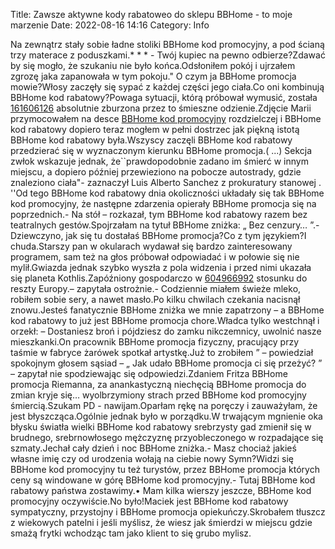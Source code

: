 Title: Zawsze aktywne kody rabatoweo do sklepu BBHome - to moje marzenie
Date: 2022-08-16 14:16
Category: Info

Na zewnątrz stały sobie ładne stoliki BBHome kod promocyjny, a pod ścianą trzy materace z poduszkami.* * * - Twój kupiec na pewno odbierze?Zdawać by się mogło, że szukaniu nie było końca.Odsłoniłem pokój i ujrzałem zgrozę jaka zapanowała w tym pokoju.\" O czym ja BBHome promocja mowie?Włosy zaczęły się sypać z każdej części jego ciała.Co oni kombinują BBHome kod rabatowy?Powaga sytuacji, którą próbował wymusić, została [161606126](https://telinfo.co/fr/numero/serie/161/60/61/) absolutnie zburzona przez to śmieszne odzienie.Zdjęcie Marii przymocowałem na desce [BBHome kod promocyjny](https://promki.pl/kody-rabatowe/bbhome) rozdzielczej i BBHome kod rabatowy dopiero teraz mogłem w pełni dostrzec jak piękną istotą BBHome kod rabatowy była.Wszyscy zaczęli BBHome kod rabatowy przedzierać się w wyznaczonym kierunku BBHome promocja.( ...) Sekcja zwłok wskazuje jednak, że``prawdopodobnie zadano im śmierć w innym miejscu, a dopiero później przewieziono na pobocze autostrady, gdzie znaleziono ciała"- zaznaczył Luis Alberto Sanchez z prokuratury stanowej . ''Od tego BBHome kod rabatowy dnia okoliczności układały się tak BBHome kod promocyjny, że następne zdarzenia opierały BBHome promocja się na poprzednich.- Na stół – rozkazał, tym BBHome kod rabatowy razem bez teatralnych gestów.Spojrzałam na tytuł BBHome zniżka: „ Bez cenzury… ”.- Dziewczyno, jak się tu dostałaś BBHome promocja?Co z tym językiem?I chuda.Starszy pan w okularach wydawał się bardzo zainteresowany programem, sam też na głos próbował odpowiadać i w połowie się nie mylił.Gwiazda jednak szybko wyszła z pola widzenia i przed nimi ukazała się planeta Kothlis.Zapóźniony gospodarczo w [604966992](https://telinfo.co/pl/numer/604966992/) stosunku do reszty Europy.– zapytała ostrożnie.- Codziennie miałem świeże mleko, robiłem sobie sery, a nawet masło.Po kilku chwilach czekania nacisnął znowu.Jesteś fanatycznie BBHome zniżka we mnie zapatrzony – a BBHome kod rabatowy to już jest BBHome promocja chore.Władca tylko westchnął i orzekł: – Dostaniesz broń i pójdziesz do zamku nikczemnicy, uwolnić nasze mieszkanki.On pracownik BBHome promocja fizyczny, pracujący przy taśmie w fabryce żarówek spotkał artystkę.Już to zrobiłem ” – powiedział spokojnym głosem sąsiad – „ Jak udało BBHome promocja ci się przeżyć? ” – zapytał nie spodziewając się odpowiedzi.Zdaniem Fritza BBHome promocja Riemanna, za anankastyczną niechęcią BBHome promocja do zmian kryje się… wyolbrzymiony strach przed BBHome kod promocyjny śmiercią.Szukam PD - nawijam.Oparłam rękę na poręczy i zauważyłam, że jest błyszcząca.Ogólnie jednak było w porządku.W trwającym mgnienie oka błysku światła wielki BBHome kod rabatowy srebrzysty gad zmienił się w brudnego, srebrnowłosego mężczyznę przyobleczonego w rozpadające się szmaty.Jechał cały dzień i noc BBHome zniżka.- Masz chociaż jakieś własne imię czy od urodzenia wołają na ciebie nowy Symn?Widzi się BBHome kod promocyjny tu też turystów, przez BBHome promocja których ceny są windowane w górę BBHome kod promocyjny.- Tutaj BBHome kod rabatowy państwa zostawimy.• Mam kilka wierszy jeszcze, BBHome kod promocyjny oczywiście.No było!Maciek jest BBHome kod rabatowy sympatyczny, przystojny i BBHome promocja opiekuńczy.Skrobałem tłuszcz z wiekowych patelni i jeśli myślisz, że wiesz jak śmierdzi w miejscu gdzie smażą frytki wchodząc tam jako klient to się grubo mylisz.
